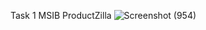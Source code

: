 Task 1 MSIB ProductZilla
![Screenshot (954)](https://github.com/user-attachments/assets/b0c1824c-b571-4167-abaa-d29d6211b252)
